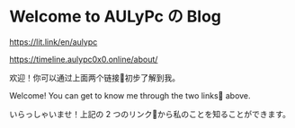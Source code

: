 # Welcome to AULyPc の Blog

https://lit.link/en/aulypc

https://timeline.aulypc0x0.online/about/

欢迎！你可以通过上面两个链接🔗初步了解到我。

Welcome! You can get to know me through the two links🔗 above.

いらっしゃいませ！上記の 2 つのリンク🔗から私のことを知ることができます。